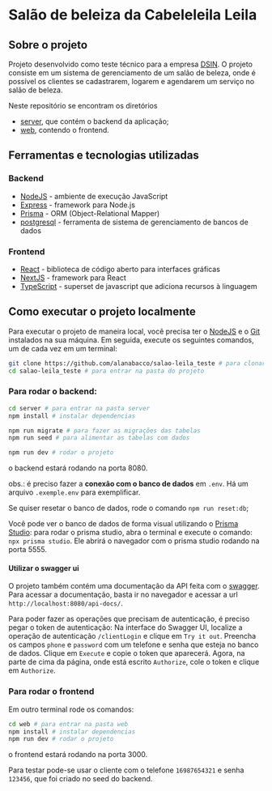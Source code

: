 # Salão de beleiza da Cabeleleila Leila

## Sobre o projeto

Projeto desenvolvido como teste técnico para a empresa [DSIN](https://www.dsin.com.br/). O projeto consiste em um sistema de gerenciamento de um salão de beleza, onde é possível os clientes se cadastrarem, logarem e agendarem um serviço no salão de beleza.

Neste repositório se encontram os diretórios

- [server](https://github.com/alanabacco/salao-leila_teste/tree/main/server), que contém o backend da aplicação;
- [web](https://github.com/alanabacco/salao-leila_teste/tree/main/web), contendo o frontend.

## Ferramentas e tecnologias utilizadas

### Backend

- [NodeJS](https://nodejs.org/) - ambiente de execução JavaScript
- [Express](https://expressjs.com/) - framework para Node.js
- [Prisma](https://www.prisma.io/) - ORM (Object-Relational Mapper)
- [postgresql](https://www.postgresql.org/) - ferramenta de sistema de gerenciamento de bancos de dados

### Frontend

- [React](https://react.dev/) - biblioteca de código aberto para interfaces gráficas
- [NextJS](https://nextjs.org/) - framework para React
- [TypeScript](https://www.typescriptlang.org/) - superset de javascript que adiciona recursos à linguagem

## Como executar o projeto localmente

Para executar o projeto de maneira local, você precisa ter o [NodeJS](https://nodejs.org/) e o [Git](https://git-scm.com/) instalados na sua máquina. Em seguida, execute os seguintes comandos, um de cada vez em um terminal:

```bash
git clone https://github.com/alanabacco/salao-leila_teste # para clonar o repositorio
cd salao-leila_teste # para entrar na pasta do projeto
```

### Para rodar o backend:

```bash
cd server # para entrar na pasta server
npm install # instalar dependencias

npm run migrate # para fazer as migrações das tabelas
npm run seed # para alimentar as tabelas com dados

npm run dev # rodar o projeto
```

o backend estará rodando na porta 8080.

obs.: é preciso fazer a **conexão com o banco de dados** em `.env`. Há um arquivo `.exemple.env` para exemplificar.

Se quiser resetar o banco de dados, rode o comando `npm run reset:db`;

Você pode ver o banco de dados de forma visual utilizando o [Prisma Studio](https://www.prisma.io/studio): para rodar o prisma studio, abra o terminal e execute o comando: `npx prisma studio`. Ele abrirá o navegador com o prisma studio rodando na porta 5555.

#### Utilizar o swagger ui

O projeto também contém uma documentação da API feita com o [swagger](https://swagger.io/). Para acessar a documentação, basta ir no navegador e acessar a url `http://localhost:8080/api-docs/`.

Para poder fazer as operações que precisam de autenticação, é preciso pegar o token de autenticação: Na interface do Swagger UI, localize a operação de autenticação `/clientLogin` e clique em `Try it out`. Preencha os campos `phone` e `password` com um telefone e senha que esteja no banco de dados. Clique em `Execute` e copie o token que aparecerá. Agora, na parte de cima da página, onde está escrito `Authorize`, cole o token e clique em `Authorize`.

### Para rodar o frontend

Em outro terminal rode os comandos:

```bash
cd web # para entrar na pasta web
npm install # instalar dependencias
npm run dev # rodar o projeto
```

o frontend estará rodando na porta 3000.

Para testar pode-se usar o cliente com o telefone `16987654321` e senha `123456`, que foi criado no seed do backend.

